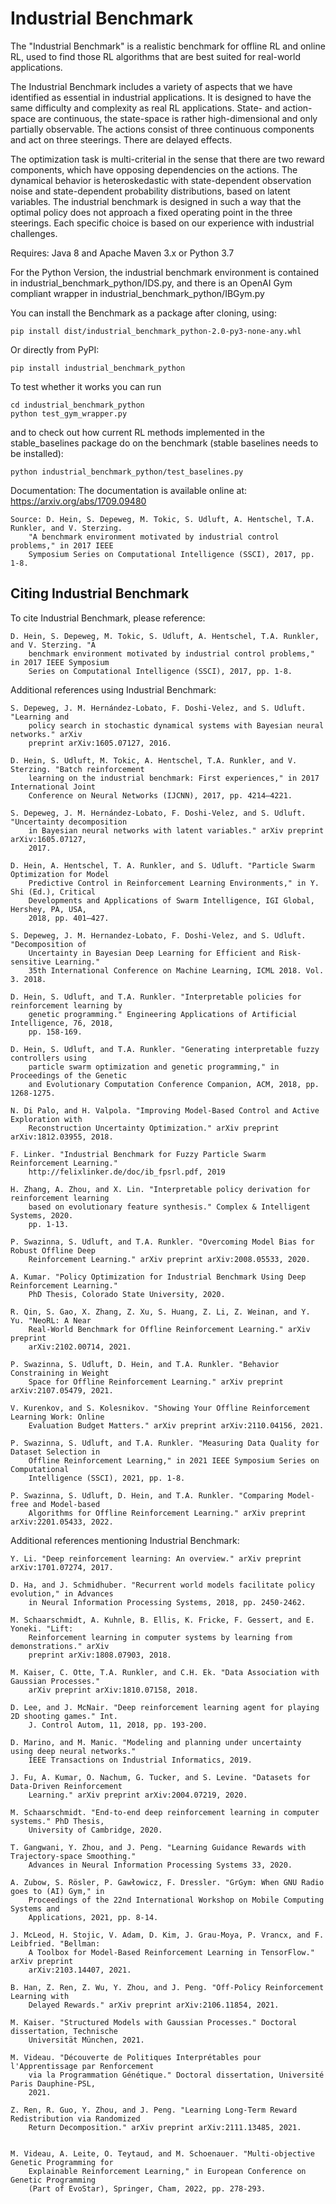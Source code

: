 ﻿# Industrial Benchmark 
 
The "Industrial Benchmark" is a realistic benchmark for offline RL and online RL, used to find those RL algorithms that are best suited for real-world applications.

The Industrial Benchmark includes a variety of aspects that we have identified as essential in industrial applications. It is designed to have the same difficulty and complexity as real RL applications. State- and action-space are continuous, the state-space is rather high-dimensional and only partially observable. The actions consist of three continuous components and act on three steerings. There are delayed effects.

The optimization task is multi-criterial in the sense that there are two reward components, which have opposing dependencies on the actions. The dynamical behavior is heteroskedastic with state-dependent observation noise and state-dependent probability distributions, based on latent variables. The industrial benchmark is designed in such a way that the optimal policy does not approach a fixed operating point in the three steerings.
Each specific choice is based on our experience with industrial challenges.


Requires: Java 8 and Apache Maven 3.x or Python 3.7

For the Python Version, the industrial benchmark environment is contained in industrial_benchmark_python/IDS.py, and there is an OpenAI Gym compliant wrapper in industrial_benchmark_python/IBGym.py

You can install the Benchmark as a package after cloning, using:

	pip install dist/industrial_benchmark_python-2.0-py3-none-any.whl

Or directly from PyPI:

	pip install industrial_benchmark_python

To test whether it works you can run

    cd industrial_benchmark_python
    python test_gym_wrapper.py

and to check out how current RL methods implemented in the stable_baselines package do on the benchmark (stable baselines needs to be installed):

	python industrial_benchmark_python/test_baselines.py

Documentation: The documentation is available online at: https://arxiv.org/abs/1709.09480

	Source: D. Hein, S. Depeweg, M. Tokic, S. Udluft, A. Hentschel, T.A. Runkler, and V. Sterzing. 
		"A benchmark environment motivated by industrial control problems," in 2017 IEEE 
		Symposium Series on Computational Intelligence (SSCI), 2017, pp. 1-8. 

## Citing Industrial Benchmark

To cite Industrial Benchmark, please reference:

	D. Hein, S. Depeweg, M. Tokic, S. Udluft, A. Hentschel, T.A. Runkler, and V. Sterzing. "A 
		benchmark environment motivated by industrial control problems," in 2017 IEEE Symposium 
		Series on Computational Intelligence (SSCI), 2017, pp. 1-8. 

Additional references using Industrial Benchmark:
	
	S. Depeweg, J. M. Hernández-Lobato, F. Doshi-Velez, and S. Udluft. "Learning and
		policy search in stochastic dynamical systems with Bayesian neural networks." arXiv
		preprint arXiv:1605.07127, 2016.

	D. Hein, S. Udluft, M. Tokic, A. Hentschel, T.A. Runkler, and V. Sterzing. "Batch reinforcement 
		learning on the industrial benchmark: First experiences," in 2017 International Joint 
		Conference on Neural Networks (IJCNN), 2017, pp. 4214–4221.

	S. Depeweg, J. M. Hernández-Lobato, F. Doshi-Velez, and S. Udluft. "Uncertainty decomposition 
		in Bayesian neural networks with latent variables." arXiv preprint arXiv:1605.07127, 
		2017.
		
	D. Hein, A. Hentschel, T. A. Runkler, and S. Udluft. "Particle Swarm Optimization for Model 
		Predictive Control in Reinforcement Learning Environments," in Y. Shi (Ed.), Critical 
		Developments and Applications of Swarm Intelligence, IGI Global, Hershey, PA, USA, 
		2018, pp. 401–427.
		
	S. Depeweg, J. M. Hernandez-Lobato, F. Doshi-Velez, and S. Udluft. "Decomposition of 
		Uncertainty in Bayesian Deep Learning for Efficient and Risk-sensitive Learning." 
		35th International Conference on Machine Learning, ICML 2018. Vol. 3. 2018.
	
	D. Hein, S. Udluft, and T.A. Runkler. "Interpretable policies for reinforcement learning by 
		genetic programming." Engineering Applications of Artificial Intelligence, 76, 2018, 
		pp. 158-169.
	
	D. Hein, S. Udluft, and T.A. Runkler. "Generating interpretable fuzzy controllers using 
		particle swarm optimization and genetic programming," in Proceedings of the Genetic 
		and Evolutionary Computation Conference Companion, ACM, 2018, pp. 1268-1275.
	
	N. Di Palo, and H. Valpola. "Improving Model-Based Control and Active Exploration with 
		Reconstruction Uncertainty Optimization." arXiv preprint arXiv:1812.03955, 2018.
	
	F. Linker. "Industrial Benchmark for Fuzzy Particle Swarm Reinforcement Learning." 
		http://felixlinker.de/doc/ib_fpsrl.pdf, 2019
	
	H. Zhang, A. Zhou, and X. Lin. "Interpretable policy derivation for reinforcement learning 
		based on evolutionary feature synthesis." Complex & Intelligent Systems, 2020. 
		pp. 1-13.
	
	P. Swazinna, S. Udluft, and T.A. Runkler. "Overcoming Model Bias for Robust Offline Deep 
		Reinforcement Learning." arXiv preprint arXiv:2008.05533, 2020.
	
	A. Kumar. "Policy Optimization for Industrial Benchmark Using Deep Reinforcement Learning."
		PhD Thesis, Colorado State University, 2020.
	
	R. Qin, S. Gao, X. Zhang, Z. Xu, S. Huang, Z. Li, Z. Weinan, and Y. Yu. "NeoRL: A Near 
		Real-World Benchmark for Offline Reinforcement Learning." arXiv preprint 
		arXiv:2102.00714, 2021.
	
	P. Swazinna, S. Udluft, D. Hein, and T.A. Runkler. "Behavior Constraining in Weight 
		Space for Offline Reinforcement Learning." arXiv preprint arXiv:2107.05479, 2021.
		
	V. Kurenkov, and S. Kolesnikov. "Showing Your Offline Reinforcement Learning Work: Online 
		Evaluation Budget Matters." arXiv preprint arXiv:2110.04156, 2021.
	
	P. Swazinna, S. Udluft, and T.A. Runkler. "Measuring Data Quality for Dataset Selection in 
		Offline Reinforcement Learning," in 2021 IEEE Symposium Series on Computational 
		Intelligence (SSCI), 2021, pp. 1-8.
	
	P. Swazinna, S. Udluft, D. Hein, and T.A. Runkler. "Comparing Model-free and Model-based 
		Algorithms for Offline Reinforcement Learning." arXiv preprint arXiv:2201.05433, 2022.

Additional references mentioning Industrial Benchmark:

	Y. Li. "Deep reinforcement learning: An overview." arXiv preprint arXiv:1701.07274, 2017.
	
	D. Ha, and J. Schmidhuber. "Recurrent world models facilitate policy evolution," in Advances 
		in Neural Information Processing Systems, 2018, pp. 2450-2462.
	
	M. Schaarschmidt, A. Kuhnle, B. Ellis, K. Fricke, F. Gessert, and E. Yoneki. "Lift: 
		Reinforcement learning in computer systems by learning from demonstrations." arXiv 
		preprint arXiv:1808.07903, 2018.
	
	M. Kaiser, C. Otte, T.A. Runkler, and C.H. Ek. "Data Association with Gaussian Processes." 
		arXiv preprint arXiv:1810.07158, 2018.
	
	D. Lee, and J. McNair. "Deep reinforcement learning agent for playing 2D shooting games." Int. 
		J. Control Autom, 11, 2018, pp. 193-200.
	
	D. Marino, and M. Manic. "Modeling and planning under uncertainty using deep neural networks." 
		IEEE Transactions on Industrial Informatics, 2019.
	
	J. Fu, A. Kumar, O. Nachum, G. Tucker, and S. Levine. "Datasets for Data-Driven Reinforcement 
		Learning." arXiv preprint arXiv:2004.07219, 2020.
	
	M. Schaarschmidt. "End-to-end deep reinforcement learning in computer systems." PhD Thesis, 
		University of Cambridge, 2020.
	
	T. Gangwani, Y. Zhou, and J. Peng. "Learning Guidance Rewards with Trajectory-space Smoothing." 
		Advances in Neural Information Processing Systems 33, 2020.
	
	A. Zubow, S. Rösler, P. Gawłowicz, F. Dressler. "GrGym: When GNU Radio goes to (AI) Gym," in 
		Proceedings of the 22nd International Workshop on Mobile Computing Systems and 
		Applications, 2021, pp. 8-14.
		
	J. McLeod, H. Stojic, V. Adam, D. Kim, J. Grau-Moya, P. Vrancx, and F. Leibfried. "Bellman: 
		A Toolbox for Model-Based Reinforcement Learning in TensorFlow." arXiv preprint 
		arXiv:2103.14407, 2021.

	B. Han, Z. Ren, Z. Wu, Y. Zhou, and J. Peng. "Off-Policy Reinforcement Learning with 
		Delayed Rewards." arXiv preprint arXiv:2106.11854, 2021.
		
	M. Kaiser. "Structured Models with Gaussian Processes." Doctoral dissertation, Technische 
		Universität München, 2021.
		
	M. Videau. "Découverte de Politiques Interprétables pour l'Apprentissage par Renforcement 
		via la Programmation Génétique." Doctoral dissertation, Université Paris Dauphine-PSL,
		2021.
	
	Z. Ren, R. Guo, Y. Zhou, and J. Peng. "Learning Long-Term Reward Redistribution via Randomized 
		Return Decomposition." arXiv preprint arXiv:2111.13485, 2021.

		
	M. Videau, A. Leite, O. Teytaud, and M. Schoenauer. "Multi-objective Genetic Programming for 
		Explainable Reinforcement Learning," in European Conference on Genetic Programming 
		(Part of EvoStar), Springer, Cham, 2022, pp. 278-293.
